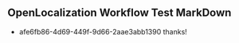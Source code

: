 ## OpenLocalization Workflow Test MarkDown
* afe6fb86-4d69-449f-9d66-2aae3abb1390 thanks!

<!--HONumber=Jul16_HO3-->


